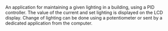 An application for maintaining a given lighting in a building,
using a PID controller. The value of the current and set lighting is 
displayed on the LCD display. Change of lighting can be done 
using a potentiometer or sent by a dedicated application from the computer.
